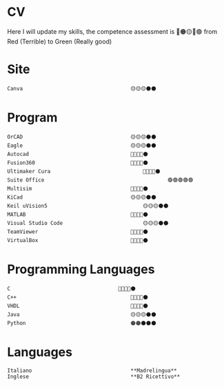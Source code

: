 # CV
Here I will update my skills,
	the competence assessment is
	🔴🟠🟡🔵🟢
from Red (Terrible) to Green (Really good)

# Site
	Canva									🟡🟡🟡⚫⚫
# Program
													
	OrCAD									🟡🟡🟡⚫⚫
	Eagle 									🟡🟡🟡⚫⚫
	Autocad  								🔵🔵🔵🔵⚫
	Fusion360								🔵🔵🔵🔵⚫
	Ultimaker Cura								🔵🔵🔵🔵⚫
	Suite Office						                🟢🟢🟢🟢🟢
	Multisim								🔵🔵🔵🔵⚫
	KiCad								 	🟡🟡🟡⚫⚫
	Keil uVision5								🟡🟡🟡⚫⚫
	MATLAB									🔵🔵🔵🔵⚫
	Visual Studio Code							🟡🟡🟡⚫⚫
	TeamViewer								🔵🔵🔵🔵⚫
	VirtualBox								🔵🔵🔵🔵⚫
	
# Programming Languages 
	C									🔵🔵🔵🔵⚫
	C++ 									🔵🔵🔵🔵⚫
	VHDL									🔵🔵🔵🔵⚫
	Java									🟡🟡🟡⚫⚫
	Python									🟠🟠⚫⚫⚫
	
# Languages
	Italiano								**Madrelingua**
	Inglese									**B2 Ricettivo**
